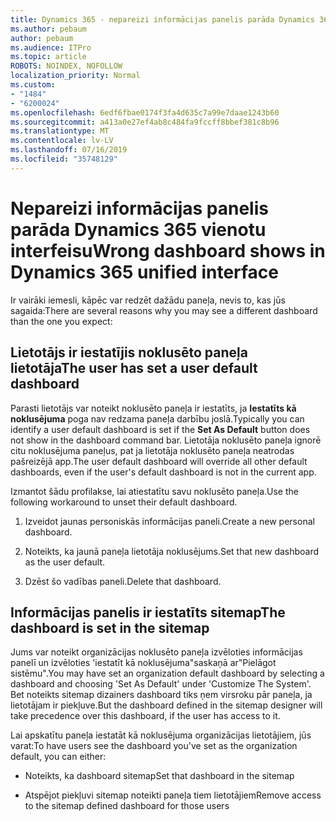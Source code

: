 ```yaml
---
title: Dynamics 365 - nepareizi informācijas panelis parāda Dynamics 365 vienotu interfeisu
ms.author: pebaum
author: pebaum
ms.audience: ITPro
ms.topic: article
ROBOTS: NOINDEX, NOFOLLOW
localization_priority: Normal
ms.custom:
- "1484"
- "6200024"
ms.openlocfilehash: 6edf6fbae0174f3fa4d635c7a99e7daae1243b60
ms.sourcegitcommit: a413a0e27ef4ab8c484fa9fccff8bbef381c8b96
ms.translationtype: MT
ms.contentlocale: lv-LV
ms.lasthandoff: 07/16/2019
ms.locfileid: "35748129"
---
```

# <a name="wrong-dashboard-shows-in-dynamics-365-unified-interface"></a><span data-ttu-id="09c7b-102">Nepareizi informācijas panelis parāda Dynamics 365 vienotu interfeisu</span><span class="sxs-lookup"><span data-stu-id="09c7b-102">Wrong dashboard shows in Dynamics 365 unified interface</span></span>

<span data-ttu-id="09c7b-103">Ir vairāki iemesli, kāpēc var redzēt dažādu paneļa, nevis to, kas jūs sagaida:</span><span class="sxs-lookup"><span data-stu-id="09c7b-103">There are several reasons why you may see a different dashboard than the one you expect:</span></span>

## <a name="the-user-has-set-a-user-default-dashboard"></a><span data-ttu-id="09c7b-104">Lietotājs ir iestatījis noklusēto paneļa lietotāja</span><span class="sxs-lookup"><span data-stu-id="09c7b-104">The user has set a user default dashboard</span></span> 

<span data-ttu-id="09c7b-105">Parasti lietotājs var noteikt noklusēto paneļa ir iestatīts, ja **Iestatīts kā noklusējuma** poga nav redzama paneļa darbību joslā.</span><span class="sxs-lookup"><span data-stu-id="09c7b-105">Typically you can identify a user default dashboard is set if the **Set As Default** button does not show in the dashboard command bar.</span></span> <span data-ttu-id="09c7b-106">Lietotāja noklusēto paneļa ignorē citu noklusējuma paneļus, pat ja lietotāja noklusēto paneļa neatrodas pašreizējā app.</span><span class="sxs-lookup"><span data-stu-id="09c7b-106">The user default dashboard will override all other default dashboards, even if the user's default dashboard is not in the current app.</span></span>

<span data-ttu-id="09c7b-107">Izmantot šādu profilakse, lai atiestatītu savu noklusēto paneļa.</span><span class="sxs-lookup"><span data-stu-id="09c7b-107">Use the following workaround to unset their default dashboard.</span></span>

1. <span data-ttu-id="09c7b-108">Izveidot jaunas personiskās informācijas paneli.</span><span class="sxs-lookup"><span data-stu-id="09c7b-108">Create a new personal dashboard.</span></span>

2. <span data-ttu-id="09c7b-109">Noteikts, ka jaunā paneļa lietotāja noklusējums.</span><span class="sxs-lookup"><span data-stu-id="09c7b-109">Set that new dashboard as the user default.</span></span>

3. <span data-ttu-id="09c7b-110">Dzēst šo vadības paneli.</span><span class="sxs-lookup"><span data-stu-id="09c7b-110">Delete that dashboard.</span></span>

## <a name="the-dashboard-is-set-in-the-sitemap"></a><span data-ttu-id="09c7b-111">Informācijas panelis ir iestatīts sitemap</span><span class="sxs-lookup"><span data-stu-id="09c7b-111">The dashboard is set in the sitemap</span></span>

<span data-ttu-id="09c7b-112">Jums var noteikt organizācijas noklusēto paneļa izvēloties informācijas panelī un izvēloties 'iestatīt kā noklusējuma"saskaņā ar"Pielāgot sistēmu".</span><span class="sxs-lookup"><span data-stu-id="09c7b-112">You may have set an organization default dashboard by selecting a dashboard and choosing 'Set As Default' under 'Customize The System'.</span></span> <span data-ttu-id="09c7b-113">Bet noteikts sitemap dizainers dashboard tiks ņem virsroku pār paneļa, ja lietotājam ir piekļuve.</span><span class="sxs-lookup"><span data-stu-id="09c7b-113">But the dashboard defined in the sitemap designer will take precedence over this dashboard, if the user has access to it.</span></span>

<span data-ttu-id="09c7b-114">Lai apskatītu paneļa iestatāt kā noklusējuma organizācijas lietotājiem, jūs varat:</span><span class="sxs-lookup"><span data-stu-id="09c7b-114">To have users see the dashboard you've set as the organization default, you can either:</span></span>

* <span data-ttu-id="09c7b-115">Noteikts, ka dashboard sitemap</span><span class="sxs-lookup"><span data-stu-id="09c7b-115">Set that dashboard in the sitemap</span></span>

* <span data-ttu-id="09c7b-116">Atspējot piekļuvi sitemap noteikti paneļa tiem lietotājiem</span><span class="sxs-lookup"><span data-stu-id="09c7b-116">Remove access to the sitemap defined dashboard for those users</span></span>
